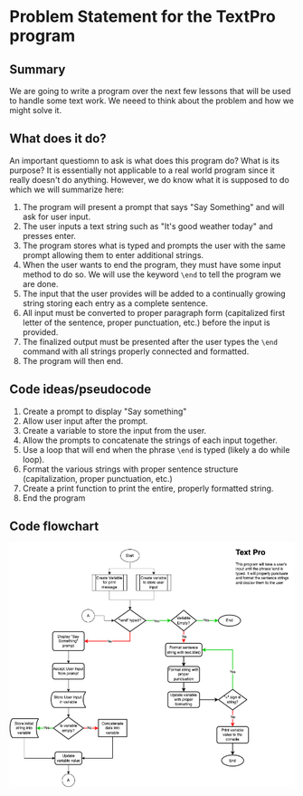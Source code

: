 # Problem Statement for the TextPro program

## Summary
We are going to write a program over the next few lessons that will be used to handle some text work. We neeed to think about the problem and how we might solve it. 

## What does it do?
An important questiomn to ask is what does this program do? What is its purpose? It is essentially not applicable to a real world program since it really doesn't do anything. However, we do know what it is supposed to do which we will summarize here:

1. The program will present a prompt that says "Say Something" and will ask for user input.
2. The user inputs a text string such as "It's good weather today" and presses enter. 
3. The program stores what is typed and prompts the user with the same prompt allowing them to enter additional strings. 
4. When the user wants to end the program, they must have some input method to do so. We will use the keyword ```\end``` to tell the program we are done.
5. The input that the user provides will be added to a continually growing string storing each entry as a complete sentence. 
6. All input must be converted to proper paragraph form (capitalized first letter of the sentence, proper punctuation, etc.) before the input is provided. 
7. The finalized output must be presented after the user types the ```\end``` command with all strings properly connected and formatted.
8. The program will then end. 

## Code ideas/pseudocode
1. Create a prompt to display "Say something"
2. Allow user input after the prompt.
3. Create a variable to store the input from the user.
4. Allow the prompts to concatenate the strings of each input together. 
5. Use a loop that will end when the phrase ```\end``` is typed (likely a do while loop). 
6. Format the various strings with proper sentence structure (capitalization, proper punctuation, etc.)
7. Create a print function to print the entire, properly formatted string.
8. End the program

## Code flowchart

![Process Flow](problem_flow.drawio.png)